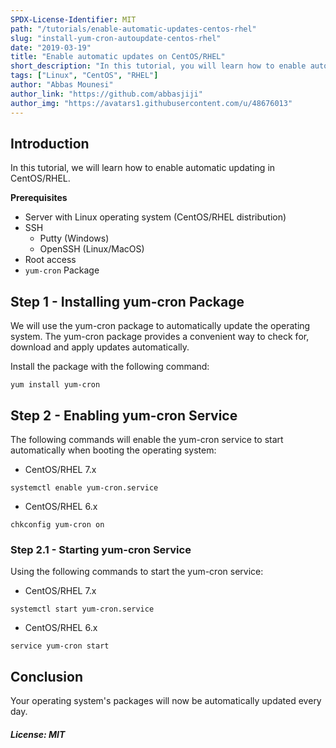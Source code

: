 ```yaml
---
SPDX-License-Identifier: MIT
path: "/tutorials/enable-automatic-updates-centos-rhel"
slug: "install-yum-cron-autoupdate-centos-rhel"
date: "2019-03-19"
title: "Enable automatic updates on CentOS/RHEL"
short_description: "In this tutorial, you will learn how to enable automatic updating in CentOS/RHEL."
tags: ["Linux", "CentOS", "RHEL"]
author: "Abbas Mounesi"
author_link: "https://github.com/abbasjiji"
author_img: "https://avatars1.githubusercontent.com/u/48676013"
---
```



## Introduction

In this tutorial, we will learn how to enable automatic updating in CentOS/RHEL.

**Prerequisites**
* Server with Linux operating system (CentOS/RHEL distribution)
* SSH
  * Putty (Windows)
  * OpenSSH (Linux/MacOS)
* Root access
* `yum-cron` Package

## Step 1 - Installing yum-cron Package

We will use the yum-cron package to automatically update the operating system. The yum-cron package provides a convenient way to check for, download and apply updates automatically.

Install the package with the following command:
```
yum install yum-cron
```

## Step 2 - Enabling yum-cron Service

The following commands will enable the yum-cron service to start automatically when booting the operating system:

* CentOS/RHEL 7.x
```
systemctl enable yum-cron.service
```

* CentOS/RHEL 6.x
```
chkconfig yum-cron on
```

### Step 2.1 - Starting yum-cron Service

Using the following commands to start the yum-cron service:

* CentOS/RHEL 7.x
```
systemctl start yum-cron.service
```

* CentOS/RHEL 6.x
```
service yum-cron start
```


## Conclusion

Your operating system's packages will now be automatically updated every day.

##### License: MIT

<!---

Contributors's Certificate of Origin

By making a contribution to this project, I certify that:

(a) The contribution was created in whole or in part by me and I have
    the right to submit it under the license indicated in the file; or

(b) The contribution is based upon previous work that, to the best of my
    knowledge, is covered under an appropriate license and I have the
    right under that license to submit that work with modifications,
    whether created in whole or in part by me, under the same license
    (unless I am permitted to submit under a different license), as
    indicated in the file; or

(c) The contribution was provided directly to me by some other person
    who certified (a), (b) or (c) and I have not modified it.

(d) I understand and agree that this project and the contribution are
    public and that a record of the contribution (including all personal
    information I submit with it, including my sign-off) is maintained
    indefinitely and may be redistributed consistent with this project
    or the license(s) involved.

Signed-off-by: [Abbas Mounesi <abbasjiji@gmail.com>]

-->
